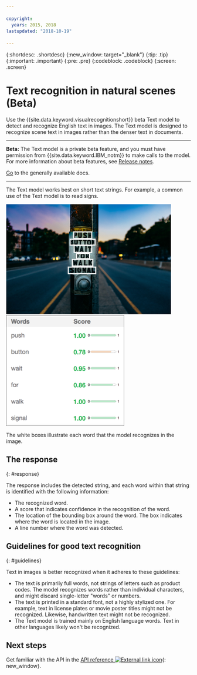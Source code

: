 ```yaml
---

copyright:
  years: 2015, 2018
lastupdated: "2018-10-19"

---
```


{:shortdesc: .shortdesc}
{:new_window: target="_blank"}
{:tip: .tip}
{:important: .important}
{:pre: .pre}
{:codeblock: .codeblock}
{:screen: .screen}

<!-- Link definitions -->

[api-ref-text]: https://console.bluemix.net/apidocs/visual-recognition/visual-recognition-v3-text

# Text recognition in natural scenes (Beta)

Use the {{site.data.keyword.visualrecognitionshort}} beta Text model to detect and recognize English text in images. The Text model is designed to recognize scene text in images rather than the denser text in documents.

---

**Beta:** The Text model is a private beta feature, and you must have permission from {{site.data.keyword.IBM_notm}} to make calls to the model. For more information about beta features, see [Release notes](/docs/services/visual-recognition/release-notes.html#beta).

[Go](/docs/services/visual-recognition/index.html) to the generally available docs.

---

The Text model works best on short text strings. For example, a common use of the Text model is to read signs.

![Road sign with bounding boxes around recognized words. Photo by Ashim D’Silva on Unsplash](images/walk-signal-detection.png) ![Words and confidence scores detected in the road sign image](images/walk-signal-response.png)

The white boxes illustrate each word that the model recognizes in the image.

## The response
{: #response}

The response includes the detected string, and each word within that string is identified with the following information:

- The recognized word.
- A score that indicates confidence in the recognition of the word.
- The location of the bounding box around the word. The box indicates where the word is located in the image.
- A line number where the word was detected.

## Guidelines for good text recognition
{: #guidelines}

Text in images is better recognized when it adheres to these guidelines:

- The text is primarily full words, not strings of letters such as product codes. The model recognizes words rather than individual characters, and might discard single-letter "words" or numbers.
- The text is printed in a standard font, not a highly stylized one. For example, text in license plates or movie poster titles might not be recognized. Likewise, handwritten text might not be recognized.
- The Text model is trained mainly on English language words. Text in other languages likely won't be recognized.

## Next steps

Get familiar with the API in the [API reference ![External link icon](../../icons/launch-glyph.svg "External link icon")][api-ref-text]{: new_window}.
